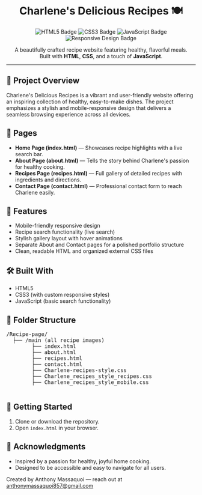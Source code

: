 <h1 align="center">Charlene's Delicious Recipes 🍽️</h1>

<p align="center">
  <img src="https://img.shields.io/badge/HTML5-E34F26?style=for-the-badge&logo=html5&logoColor=white" alt="HTML5 Badge"/>
  <img src="https://img.shields.io/badge/CSS3-1572B6?style=for-the-badge&logo=css3&logoColor=white" alt="CSS3 Badge"/>
  <img src="https://img.shields.io/badge/JavaScript-F7DF1E?style=for-the-badge&logo=javascript&logoColor=black" alt="JavaScript Badge"/>
  <img src="https://img.shields.io/badge/Responsive-Design-6DB33F?style=for-the-badge&logo=responsive&logoColor=white" alt="Responsive Design Badge"/>
</p>

<p align="center">
  A beautifully crafted recipe website featuring healthy, flavorful meals.<br>
  Built with <strong>HTML</strong>, <strong>CSS</strong>, and a touch of <strong>JavaScript</strong>.
</p>

<hr>

<h2>🌟 Project Overview</h2>

<p>
Charlene's Delicious Recipes is a vibrant and user-friendly website offering an inspiring collection of healthy, easy-to-make dishes. 
The project emphasizes a stylish and mobile-responsive design that delivers a seamless browsing experience across all devices.
</p>

<h2>📄 Pages</h2>

<ul>
  <li><strong>Home Page (index.html)</strong> — Showcases recipe highlights with a live search bar.</li>
  <li><strong>About Page (about.html)</strong> — Tells the story behind Charlene's passion for healthy cooking.</li>
  <li><strong>Recipes Page (recipes.html)</strong> — Full gallery of detailed recipes with ingredients and directions.</li>
  <li><strong>Contact Page (contact.html)</strong> — Professional contact form to reach Charlene easily.</li>
</ul>

<h2>🎨 Features</h2>

<ul>
  <li>Mobile-friendly responsive design</li>
  <li>Recipe search functionality (live search)</li>
  <li>Stylish gallery layout with hover animations</li>
  <li>Separate About and Contact pages for a polished portfolio structure</li>
  <li>Clean, readable HTML and organized external CSS files</li>
</ul>

<h2>🛠️ Built With</h2>

<ul>
  <li>HTML5</li>
  <li>CSS3 (with custom responsive styles)</li>
  <li>JavaScript (basic search functionality)</li>
</ul>

<h2>📂 Folder Structure</h2>

<pre>
/Recipe-page/
  ├── /main (all recipe images)
        ├── index.html
        ├── about.html
        ├── recipes.html
        ├── contact.html
        ├── Charlene-recipes-style.css
        ├── Charlene_recipes_style_recipes.css
        ├── Charlene_recipes_style_mobile.css

</pre>

<h2>🚀 Getting Started</h2>

<ol>
  <li>Clone or download the repository.</li>
  <li>Open <code>index.html</code> in your browser.</li>
</ol>

<h2>🙌 Acknowledgments</h2>

<ul>
  <li>Inspired by a passion for healthy, joyful home cooking.</li>
  <li>Designed to be accessible and easy to navigate for all users.</li>
</ul>

<p>Created by Anthony Massaquoi — reach out at <a href="mailto:anthonymassaquoi857@gmail.com">anthonymassaquoi857@gmail.com</a></p>



